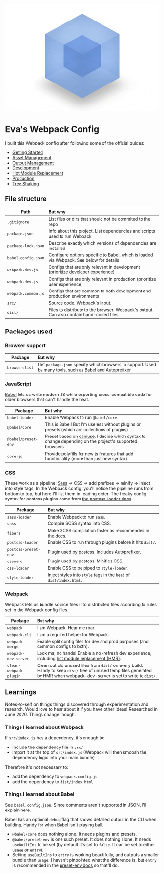 ![Webpack Logo](./webpack-logo.gif  )
# Eva's Webpack Config

I built this [Webpack](https://webpack.js.org/) config after following some of the official guides:

- [Getting Started](https://webpack.js.org/guides/getting-started/)
- [Asset Management](https://webpack.js.org/guides/asset-management/)
- [Output Management](https://webpack.js.org/guides/output-management/)
- [Development](https://webpack.js.org/guides/development/)
- [Hot Module Replacement](https://webpack.js.org/guides/hot-module-replacement/)
- [Production](https://webpack.js.org/guides/production/)
- [Tree Shaking](https://webpack.js.org/guides/tree-shaking/)

## File structure

| Path                   | But why |
| ---------------------- | :------- |
| `.gitignore`           | List files or dirs that should not be commited to the repo |
| `package.json`         | Info about this project. List dependencies and scripts used to run Webpack |
| `package-lock.json`    | Describe exactly which versions of dependencies are installed |
| `babel.config.json`    | Configure options specific to Babel, which is loaded via Webpack. See below for details |
| `webpack.dev.js`       | Configs that are only relevant in development (prioritize developer experience) |
| `webpack.dev.js`       | Configs that are only relevant in production (prioritize user experience) |
| `webpack.common.js`    | Configs that are common to both development and production environments |
| `src/`                 | Source code. Webpack's input. |
| `dist/`                | Files to distribute to the browser. Webpack's output. Can also contain hand-coded files. |

## Packages used

### Browser support

| Package                | But why |
| ---------------------- | :------ |
| `browserslist`         | I let `package.json` specify which browsers to support. Used by many tools, such as Babel and Autoprefixer |

### JavaScript

[Babel](https://babeljs.io/) lets us write modern JS while exporting cross-compatible code for older browsers that can't handle the heat.

| Package                | But why |
| ---------------------- | :------ |
| `babel-loader`         | Enable Webpack to run `@babel/core` |
| `@babel/core`          | This is Babel! But I'm useless without plugins or presets (which are collections of plugins) |
| `@babel/preset-env`    | Preset based on [caniuse](https://caniuse.com/). I decide which syntax to change depending on the project's supported browsers |
| `core-js`              | Provide polyfills for new js features that add functionality (more than just new syntax) |

### CSS

These work as a pipeline: [Sass](https://sass-lang.com/) => CSS => add prefixes => minify => inject into style tags.
In the Webpack config, you'll notice the pipeline runs from bottom to top, but here I'll list them in reading order. The freaky config syntax for postcss plugins came from [the postcss-loader docs](https://webpack.js.org/loaders/postcss-loader/#plugins)

| Package                | But why |
| ---------------------- | :------ |
| `sass-loader`          | Enable Webpack to run `sass`. |
| `sass`                 | Compile SCSS syntax into CSS. |
| `fibers`               | Make SCSS compilation faster as recommended in [the docs](https://webpack.js.org/loaders/sass-loader/). |
| `postcss-loader`       | Enable CSS to run through plugins before it hits `dist/`. |
| `postcss-preset-env`   | Plugin used by postcss. Includes [Autoprefixer](http://autoprefixer.github.io/). |
| `cssnano`              | Plugin used by postcss. Minifies CSS. |
| `css-loader`           | Enable CSS to be piped to `style-loader`. |
| `style-loader`         | Inject styles into `style` tags in the `head` of `dist/index.html`. |

### Webpack

Webpack lets us bundle source files into distributed files according to rules set in the Webpack config files.

| Package                | But why |
| ---------------------- | :------ |
| `webpack`              | I am Webpack. Hear me roar. |
| `webpack-cli`          | I am a required helper for Webpack. |
| `webpack-merge`        | Enable split config files for dev and prod purposes (and common configs to both). |
| `webpack-dev-server`   | Look ma, no hands! Enable a no-refresh dev experience, including [hot module replacement (HMR)](https://webpack.js.org/concepts/hot-module-replacement/). |
| `clean-webpack-plugin` | Clean out old unused files from `dist/` on every build. Handy to keep `dist/` free of unused temp files generated by HMR when webpack-dev-server is set to write to `dist/`. |

## Learnings

Notes-to-self on things things discovered through experimentation and research. Would love to hear about it if you have other ideas! Researched in June 2020. Things change though.

### Things I learned about Webpack

If `src/index.js` has a dependency, it's enough to:

- include the dependency file in `src/`
- import it at the top of `src/index.js` (Webpack will then smoosh the dependency logic into your main bundle)

Therefore it's not necessary to:

- add the dependency to `webpack.config.js`
- add the dependency to `dist/index.html`

### Things I learned about Babel

See `babel.config.json`. Since comments aren't supported in JSON, I'll explain here.

Babel has an optional `debug` flag that shows detailed output in the CLI when building. Handy for when Babel isn't playing ball.

- `@babel/core` does nothing alone. It needs plugins and presets.
- `@babel/preset-env` is one such preset. It does nothing alone. It needs `useBuiltIns` to be set (by default it's set to `false`. It can be set to either `usage` or `entry`).
- Setting `useBuiltIns` to `entry` is working beautifully, and outputs a smaller bundle than `usage`. I haven't pinpointed what the difference is, but `entry` is recommended in the [preset-env docs](https://babeljs.io/docs/en/babel-preset-env) so that'll do.
